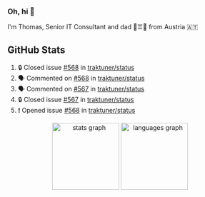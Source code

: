### Oh, hi 👋

I'm Thomas, Senior IT Consultant and dad 👶♊️👶 from Austria 🇦🇹

<!--
**traktuner/traktuner** is a ✨ _special_ ✨ repository because its `README.md` (this file) appears on your GitHub profile.

Here are some ideas to get you started:

- 🔭 I’m currently working on ...
- 🌱 I’m currently learning ...
- 👯 I’m looking to collaborate on ...
- 🤔 I’m looking for help with ...
- 💬 Ask me about ...
- 📫 How to reach me: ...
- 😄 Pronouns: ...
- ⚡ Fun fact: ...
-->

</div>

## GitHub Stats
<!--START_SECTION:activity-->
1. 🔒 Closed issue [#568](https://github.com/traktuner/status/issues/568) in [traktuner/status](https://github.com/traktuner/status)
2. 🗣 Commented on [#568](https://github.com/traktuner/status/issues/568#issuecomment-2849866321) in [traktuner/status](https://github.com/traktuner/status)
3. 🗣 Commented on [#567](https://github.com/traktuner/status/issues/567#issuecomment-2849866286) in [traktuner/status](https://github.com/traktuner/status)
4. 🔒 Closed issue [#567](https://github.com/traktuner/status/issues/567) in [traktuner/status](https://github.com/traktuner/status)
5. ❗ Opened issue [#568](https://github.com/traktuner/status/issues/568) in [traktuner/status](https://github.com/traktuner/status)
<!--END_SECTION:activity-->

<div align="center">
  <img src="https://github-readme-stats.vercel.app/api?username=traktuner&hide_title=false&hide_rank=false&show_icons=true&include_all_commits=true&count_private=true&disable_animations=false&theme=dracula&locale=en&hide_border=false&order=1" height="150" alt="stats graph"  />
  <img src="https://github-readme-stats.vercel.app/api/top-langs?username=traktuner&locale=en&hide_title=false&layout=compact&card_width=320&langs_count=5&theme=dracula&hide_border=false&order=2" height="150" alt="languages graph"  />
</div>

